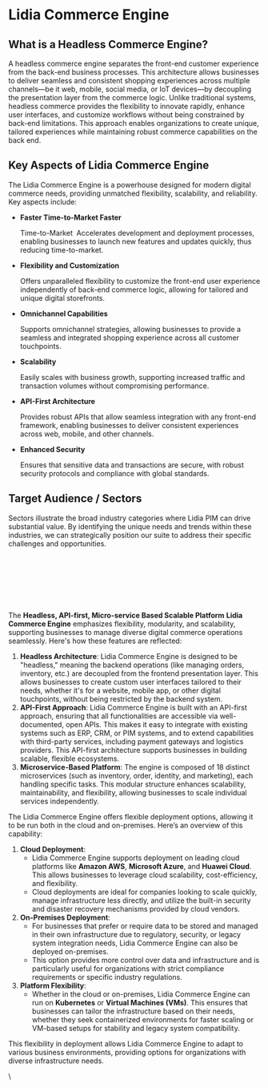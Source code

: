 # Lidia Commerce Engine

## What is a Headless Commerce Engine?

A headless commerce engine separates the front-end customer experience from the back-end business processes. This architecture allows businesses to deliver seamless and consistent shopping experiences across multiple channels—be it web, mobile, social media, or IoT devices—by decoupling the presentation layer from the commerce logic. Unlike traditional systems, headless commerce provides the flexibility to innovate rapidly, enhance user interfaces, and customize workflows without being constrained by back-end limitations. This approach enables organizations to create unique, tailored experiences while maintaining robust commerce capabilities on the back end.

## Key Aspects of Lidia Commerce Engine

The Lidia Commerce Engine is a powerhouse designed for modern digital commerce needs, providing unmatched flexibility, scalability, and reliability. Key aspects include:

*   **Faster Time-to-Market Faster**&#x20;

    Time-to-Market  Accelerates development and deployment processes, enabling businesses to launch new features and updates quickly, thus reducing time-to-market.
*   **Flexibility and Customization**&#x20;

    Offers unparalleled flexibility to customize the front-end user experience independently of back-end commerce logic, allowing for tailored and unique digital storefronts.&#x20;
*   **Omnichannel Capabilities**&#x20;

    Supports omnichannel strategies, allowing businesses to provide a seamless and integrated shopping experience across all customer touchpoints.&#x20;
*   **Scalability**

    Easily scales with business growth, supporting increased traffic and transaction volumes without compromising performance.&#x20;
*   **API-First Architecture**&#x20;

    Provides robust APIs that allow seamless integration with any front-end framework, enabling businesses to deliver consistent experiences across web, mobile, and other channels.&#x20;
*   **Enhanced Security**&#x20;

    Ensures that sensitive data and transactions are secure, with robust security protocols and compliance with global standards.

## **Target Audience / Sectors**

Sectors illustrate the broad industry categories where Lidia PIM can drive substantial value. By identifying the unique needs and trends within these industries, we can strategically position our suite to address their specific challenges and opportunities.

<div>

<figure><img src="../../.gitbook/assets/1 (1).png" alt=""><figcaption></figcaption></figure>

 

<figure><img src="../../.gitbook/assets/2 (1).png" alt=""><figcaption></figcaption></figure>

 

<figure><img src="../../.gitbook/assets/5 (1).png" alt=""><figcaption></figcaption></figure>

 

<figure><img src="../../.gitbook/assets/6 (1).png" alt=""><figcaption></figcaption></figure>

</div>

<div>

<figure><img src="../../.gitbook/assets/3 (1).png" alt=""><figcaption></figcaption></figure>

 

<figure><img src="../../.gitbook/assets/4 (1).png" alt=""><figcaption></figcaption></figure>

 

<figure><img src="../../.gitbook/assets/7 (1).png" alt=""><figcaption></figcaption></figure>

 

<figure><img src="../../.gitbook/assets/8 (1).png" alt=""><figcaption></figcaption></figure>

</div>

The **Headless, API-first, Micro-service Based Scalable Platform** **Lidia Commerce Engine** emphasizes flexibility, modularity, and scalability, supporting businesses to manage diverse digital commerce operations seamlessly. Here's how these features are reflected:

1. **Headless Architecture**: Lidia Commerce Engine is designed to be "headless," meaning the backend operations (like managing orders, inventory, etc.) are decoupled from the frontend presentation layer. This allows businesses to create custom user interfaces tailored to their needs, whether it's for a website, mobile app, or other digital touchpoints, without being restricted by the backend system​​.&#x20;
2. **API-First Approach**: Lidia Commerce Engine is built with an API-first approach, ensuring that all functionalities are accessible via well-documented, open APIs. This makes it easy to integrate with existing systems such as ERP, CRM, or PIM systems, and to extend capabilities with third-party services, including payment gateways and logistics providers. This API-first architecture supports businesses in building scalable, flexible ecosystems​​.
3. **Microservice-Based Platform**: The engine is composed of 18 distinct microservices (such as inventory, order, identity, and marketing), each handling specific tasks. This modular structure enhances scalability, maintainability, and flexibility, allowing businesses to scale individual services independently.&#x20;

The Lidia Commerce Engine offers flexible deployment options, allowing it to be run both in the cloud and on-premises. Here’s an overview of this capability:

1. **Cloud Deployment**:
   * Lidia Commerce Engine supports deployment on leading cloud platforms like **Amazon AWS**, **Microsoft Azure**, and **Huawei Cloud**. This allows businesses to leverage cloud scalability, cost-efficiency, and flexibility.
   * Cloud deployments are ideal for companies looking to scale quickly, manage infrastructure less directly, and utilize the built-in security and disaster recovery mechanisms provided by cloud vendors.
2. **On-Premises Deployment**:
   * For businesses that prefer or require data to be stored and managed in their own infrastructure due to regulatory, security, or legacy system integration needs, Lidia Commerce Engine can also be deployed on-premises.
   * This option provides more control over data and infrastructure and is particularly useful for organizations with strict compliance requirements or specific industry regulations.
3. **Platform Flexibility**:
   * Whether in the cloud or on-premises, Lidia Commerce Engine can run on **Kubernetes** or **Virtual Machines (VMs)**. This ensures that businesses can tailor the infrastructure based on their needs, whether they seek containerized environments for faster scaling or VM-based setups for stability and legacy system compatibility.

This flexibility in deployment allows Lidia Commerce Engine to adapt to various business environments, providing options for organizations with diverse infrastructure needs​​​.





\
